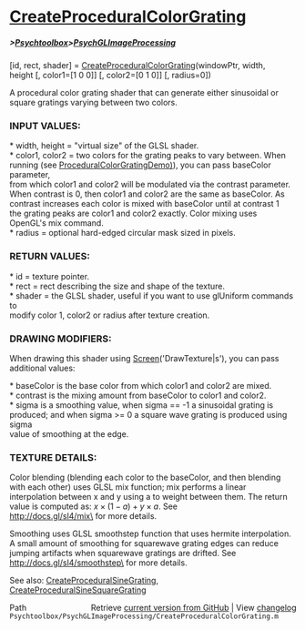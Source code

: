 # [CreateProceduralColorGrating](CreateProceduralColorGrating)
##### >[Psychtoolbox](Psychtoolbox)>[PsychGLImageProcessing](PsychGLImageProcessing)

[id, rect, shader] = [CreateProceduralColorGrating](CreateProceduralColorGrating)(windowPtr, width,  
height [, color1=[1 0 0]]  [, color2=[0 1 0]] [, radius=0])  
  
A procedural color grating shader that can generate either sinusoidal or  
square gratings varying between two colors.   
  
  
### INPUT VALUES:  
  
\* width, height = "virtual size" of the GLSL shader.  
\* color1, color2 = two colors for the grating peaks to vary between. When  
  running (see [ProceduralColorGratingDemo)](ProceduralColorGratingDemo)), you can pass baseColor parameter,  
  from which color1 and color2 will be modulated via the contrast parameter.  
  When contrast is 0, then color1 and color2 are the same as baseColor. As  
  contrast increases each color is mixed with baseColor until at contrast 1   
  the grating peaks are color1 and color2 exactly. Color mixing uses  
  OpenGL's mix command.   
\* radius = optional hard-edged circular mask sized in pixels.  
  
  
### RETURN VALUES:   
  
\* id = texture pointer.  
\* rect = rect describing the size and shape of the texture.  
\* shader = the GLSL shader, useful if you want to use glUniform commands to  
  modify color 1, color2 or radius after texture creation.  
  
  
### DRAWING MODIFIERS:  
  
When drawing this shader using [Screen](Screen)('DrawTexture|s'), you can pass  
additional values:  
  
\* baseColor is the base color from which color1 and color2 are mixed.  
\* contrast is the mixing amount from baseColor to color1 and color2.  
\* sigma is a smoothing value, when sigma == -1 a sinusoidal grating is  
  produced; and when sigma \>= 0 a square wave grating is produced using sigma  
  value of smoothing at the edge.   
  
  
### TEXTURE DETAILS:  
  
Color blending (blending each color to the baseColor, and then blending  
with each other) uses GLSL mix function; mix performs a linear  
interpolation between x and y using a to weight between them. The return  
value is computed as: $x \times (1 - a) + y \times a$. See  
<http://docs.gl/sl4/mix\> for more details.  
  
Smoothing uses GLSL smoothstep function that uses hermite interpolation.  
A small amount of smoothing for squarewave grating edges can reduce  
jumping artifacts when squarewave gratings are drifted. See  
<http://docs.gl/sl4/smoothstep\> for more details.  
  
  
See also: [CreateProceduralSineGrating](CreateProceduralSineGrating), [CreateProceduralSineSquareGrating](CreateProceduralSineSquareGrating)  




<div class="code_header" style="text-align:right;">
  <span style="float:left;">Path&nbsp;&nbsp;</span> <span class="counter">Retrieve <a href=
  "https://raw.github.com/Psychtoolbox-3/Psychtoolbox-3/beta/Psychtoolbox/PsychGLImageProcessing/CreateProceduralColorGrating.m">current version from GitHub</a> | View <a href=
  "https://github.com/Psychtoolbox-3/Psychtoolbox-3/commits/beta/Psychtoolbox/PsychGLImageProcessing/CreateProceduralColorGrating.m">changelog</a></span>
</div>
<div class="code">
  <code>Psychtoolbox/PsychGLImageProcessing/CreateProceduralColorGrating.m</code>
</div>

